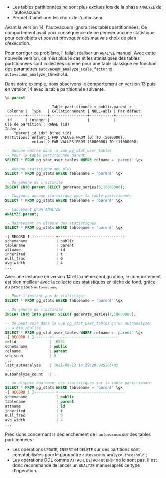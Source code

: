 <!--
Les commits sur ce sujet sont :

* https://commitfest.postgresql.org/32/2492/
* https://git.postgresql.org/gitweb/?p=postgresql.git;a=commit;h=0827e8af70f4653ba17ed773f123a60eadd9f9c9

Discussion

* https://gitlab.dalibo.info/formation/workshops/-/issues/110

-->

<div class="slide-content">

* Les tables partitionnées ne sont plus exclues lors de la phase `ANALYZE` de l'autovacuum
* Permet d'améliorer les choix de l'optimiseur

</div>

<div class="notes">

Avant la version 14, l'autovacuum ignorait les tables partitionnées. Ce comportement
avait pour conséquence de ne générer aucune statistique pour ces objets et 
pouvait provoquer des mauvais choix de plan d'exécution.

Pour corriger ce problème, il fallait réaliser un `ANALYZE` manuel. Avec cette 
nouvelle version, ce n'est plus le cas et les statistiques des tables partitionnées
sont collectées comme pour une table classique en fonction des paramètres 
`autovacuum_analyze_scale_factor` et `autovacuum_analyze_threshold`.

Dans notre exemple, nous observons le comportement en version 13 puis en version
14 avec la table partitionnée suivante.

```sql
\d parent
```
```text
                     Table partitionnée « public.parent »
 Colonne |  Type   | Collationnement | NULL-able | Par défaut 
---------+---------+-----------------+-----------+------------
 id      | integer |                 |           |            
Clé de partition : RANGE (id)
Index :
    "parent_id_idx" btree (id)
Partitions: enfant_1 FOR VALUES FROM (0) TO (5000000),
            enfant_2 FOR VALUES FROM (5000000) TO (11000000)
```
```sql
-- Aucune entrée dans la vue pg_stat_user_tables
-- Pour la table partitionnée parent
SELECT * FROM pg_stat_user_tables WHERE relname = 'parent' \gx

-- Aucune statistique non plus
SELECT * FROM pg_stats WHERE tablename = 'parent' \gx

-- On génère de l'activité
INSERT INTO parent SELECT generate_series(0,10000000);

-- Toujours aucune statistique pour la table partitionnée
SELECT * FROM pg_stats WHERE tablename = 'parent' \gx

-- Lancement d'un ANALYZE
ANALYZE parent;

-- Maintenant on dispose des statistiques
SELECT * FROM pg_stats WHERE tablename = 'parent' \gx
```
```text
-[ RECORD 1 ]----------+------------------------------
schemaname             | public
tablename              | parent
attname                | id
inherited              | t
null_frac              | 0
avg_width              | 4
...
```

Avec une instance en version 14 et la même configuration, le comportement est
bien meilleur avec la collecte des statistiques en tâche de fond, grâce au
processus `autovacuum`.

```sql
-- Pour l'instant pas de statistique
SELECT * FROM pg_stats WHERE tablename = 'parent' \gx

-- On génère de l'activité
INSERT INTO into parent SELECT generate_series(0,10000000);

-- On peut voir dans la vue pg_stat_user_tables qu'un autoanalyze
-- a été réalisé
SELECT * FROM pg_stat_user_tables WHERE relname = 'parent' \gx
-[ RECORD 1 ]-------+------------------------------
relid               | 16551
schemaname          | public
relname             | parent
seq_scan            | 0
...
last_autoanalyze    | 2021-08-12 14:29:20.905265+02
...
autoanalyze_count   | 1

-- On dispose également des statistiques sur la table partitionnée
SELECT * FROM pg_stats WHERE tablename = 'parent' \gx
-[ RECORD 1 ]----------+------------------------------
schemaname             | public
tablename              | parent
attname                | id
inherited              | t
null_frac              | 0
avg_width              | 4
...
```

Précisions concernant le déclenchement de l'`autovacuum` sur des tables partitionnées :

* Les opérations `UPDATE`, `INSERT` et `DELETE` sur des partitions sont comptabilisées
pour le paramètre `autovacuum_analyze_threshold` ;
* Les opérations DDL comme `ATTACH`, `DETACH` et `DROP` ne le sont pas. Il est donc
recommandé de lancer un `ANALYZE` manuel après ce type d'opération.

</div>
